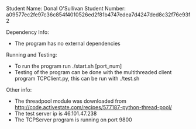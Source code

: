Student Name: Donal O'Sullivan
Student Number: a09577ec2fe97c36c854f4010526ed2f81b4747edea7d4247ded8c32f76e93f2

Dependency Info:
 - The program has no external dependencies

Running and Testing:
 - To run the program run
      ./start.sh [port_num]
 - Testing of the program can be done with the multithreaded client program TCPClient.py, this can be run with
      ./test.sh

Other info:
  - The threadpool module was downloaded from http://code.activestate.com/recipes/577187-python-thread-pool/
  - The test server ip is 46.101.47.238
  - The TCPServer program is running on port 9800
